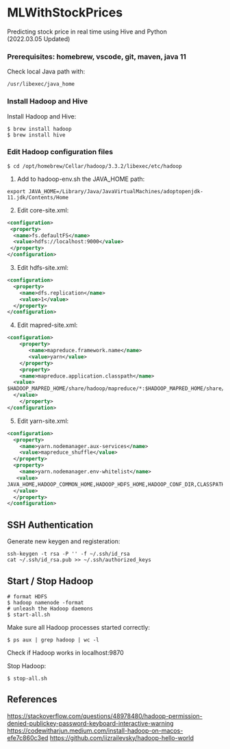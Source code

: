 # MLWithStockPrices
Predicting stock price in real time using Hive and Python  
(2022.03.05 Updated)


### Prerequisites: homebrew, vscode, git, maven, java 11
Check local Java path with:
```
/usr/libexec/java_home
```
### Install Hadoop and Hive

Install Hadoop and Hive:

```shell
$ brew install hadoop
$ brew install hive
```

### Edit Hadoop configuration files

```shell
$ cd /opt/homebrew/Cellar/hadoop/3.3.2/libexec/etc/hadoop
```

1) Add to hadoop-env.sh the JAVA_HOME path:

```shell
export JAVA_HOME=/Library/Java/JavaVirtualMachines/adoptopenjdk-11.jdk/Contents/Home
```

2) Edit core-site.xml:

```xml
<configuration>
 <property>
  <name>fs.defaultFS</name>
  <value>hdfs://localhost:9000</value>
 </property>
</configuration>
```

3) Edit hdfs-site.xml:

```xml
<configuration>
  <property>
    <name>dfs.replication</name>
    <value>1</value>
  </property>
</configuration>
```

4) Edit mapred-site.xml:

```xml
<configuration>
    <property>
       <name>mapreduce.framework.name</name>
       <value>yarn</value>
    </property>
    <property>
    <name>mapreduce.application.classpath</name>   
  <value>
$HADOOP_MAPRED_HOME/share/hadoop/mapreduce/*:$HADOOP_MAPRED_HOME/share/hadoop/mapreduce/lib/*
  </value>
    </property>
</configuration>
```

5) Edit yarn-site.xml:

```xml
<configuration>
  <property>
    <name>yarn.nodemanager.aux-services</name>
    <value>mapreduce_shuffle</value>
  </property>
  <property>
    <name>yarn.nodemanager.env-whitelist</name>  
   <value>
JAVA_HOME,HADOOP_COMMON_HOME,HADOOP_HDFS_HOME,HADOOP_CONF_DIR,CLASSPATH_PREPEND_DISTCACHE,HADOOP_YARN_HOME,HADOOP_MAPRED_HOME
  </value>
  </property>
</configuration>
```

## SSH Authentication

Generate new keygen and registeration:
```
ssh-keygen -t rsa -P '' -f ~/.ssh/id_rsa
cat ~/.ssh/id_rsa.pub >> ~/.ssh/authorized_keys
```

## Start / Stop Hadoop
```shell
# format HDFS
$ hadoop namenode -format
# unleash the Hadoop daemons
$ start-all.sh
```

Make sure all Hadoop processes started correctly:

```shell
$ ps aux | grep hadoop | wc -l
```

Check if Hadoop works in localhost:9870

Stop Hadoop:

```shell
$ stop-all.sh
```

## References
https://stackoverflow.com/questions/48978480/hadoop-permission-denied-publickey-password-keyboard-interactive-warning
https://codewitharjun.medium.com/install-hadoop-on-macos-efe7c860c3ed
https://github.com/iizrailevsky/hadoop-hello-world

